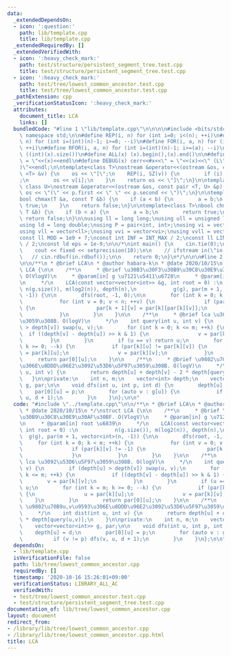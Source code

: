 ```yaml
---
data:
  _extendedDependsOn:
  - icon: ':question:'
    path: lib/template.cpp
    title: lib/template.cpp
  _extendedRequiredBy: []
  _extendedVerifiedWith:
  - icon: ':heavy_check_mark:'
    path: test/structure/persistent_segment_tree.test.cpp
    title: test/structure/persistent_segment_tree.test.cpp
  - icon: ':heavy_check_mark:'
    path: test/tree/lowest_common_ancestor.test.cpp
    title: test/tree/lowest_common_ancestor.test.cpp
  _pathExtension: cpp
  _verificationStatusIcon: ':heavy_check_mark:'
  attributes:
    document_title: LCA
    links: []
  bundledCode: "#line 1 \"lib/template.cpp\"\n\n\n\n#include <bits/stdc++.h>\n\nusing\
    \ namespace std;\n\n#define REP(i, n) for (int i=0; i<(n); ++i)\n#define RREP(i,\
    \ n) for (int i=(int)(n)-1; i>=0; --i)\n#define FOR(i, a, n) for (int i=(a); i<(n);\
    \ ++i)\n#define RFOR(i, a, n) for (int i=(int)(n)-1; i>=(a); --i)\n\n#define SZ(x)\
    \ ((int)(x).size())\n#define ALL(x) (x).begin(),(x).end()\n\n#define DUMP(x) cerr<<#x<<\"\
    \ = \"<<(x)<<endl\n#define DEBUG(x) cerr<<#x<<\" = \"<<(x)<<\" (L\"<<__LINE__<<\"\
    )\"<<endl;\n\ntemplate<class T>\nostream &operator<<(ostream &os, const vector\
    \ <T> &v) {\n    os << \"[\";\n    REP(i, SZ(v)) {\n        if (i) os << \", \"\
    ;\n        os << v[i];\n    }\n    return os << \"]\";\n}\n\ntemplate<class T,\
    \ class U>\nostream &operator<<(ostream &os, const pair <T, U> &p) {\n    return\
    \ os << \"(\" << p.first << \" \" << p.second << \")\";\n}\n\ntemplate<class T>\n\
    bool chmax(T &a, const T &b) {\n    if (a < b) {\n        a = b;\n        return\
    \ true;\n    }\n    return false;\n}\n\ntemplate<class T>\nbool chmin(T &a, const\
    \ T &b) {\n    if (b < a) {\n        a = b;\n        return true;\n    }\n   \
    \ return false;\n}\n\nusing ll = long long;\nusing ull = unsigned long long;\n\
    using ld = long double;\nusing P = pair<int, int>;\nusing vi = vector<int>;\n\
    using vll = vector<ll>;\nusing vvi = vector<vi>;\nusing vvll = vector<vll>;\n\n\
    const ll MOD = 1e9 + 7;\nconst int INF = INT_MAX / 2;\nconst ll LINF = LLONG_MAX\
    \ / 2;\nconst ld eps = 1e-9;\n\n/*\nint main() {\n    cin.tie(0);\n    ios::sync_with_stdio(false);\n\
    \    cout << fixed << setprecision(10);\n\n    // ifstream in(\"in.txt\");\n \
    \   // cin.rdbuf(in.rdbuf());\n\n    return 0;\n}\n*/\n\n\n#line 2 \"lib/tree/lowest_common_ancestor.cpp\"\
    \n\n/**\n * @brief LCA\n * @author habara-k\n * @date 2020/10/15\n */\nstruct\
    \ LCA {\n\n    /**\n     * @brief \u30B3\u30F3\u30B9\u30C8\u30E9\u30AF\u30BF.\
    \ O(VlogV)\n     * @param[in] g \u7121\u5411\u6728\n     * @param[in] root \u6839\
    \n     */\n    LCA(const vector<vector<int>> &g, int root = 0) :\n           \
    \ n(g.size()), m(log2(n)), depth(n),\n            g(g), par(m + 1, vector<int>(n,\
    \ -1)) {\n\n        dfs(root, -1, 0);\n\n        for (int k = 0; k < m; ++k) {\n\
    \            for (int v = 0; v < n; ++v) {\n                if (par[k][v] != -1)\
    \ {\n                    par[k + 1][v] = par[k][par[k][v]];\n                }\n\
    \            }\n        }\n    }\n\n    /**\n     * @brief lca \u3092\u53D6\u5F97\
    \u3059\u308B. O(logV)\n     */\n    int query(int u, int v) {\n        if (depth[u]\
    \ > depth[v]) swap(u, v);\n        for (int k = 0; k <= m; ++k) {\n          \
    \  if ((depth[v] - depth[u]) >> k & 1) {\n                v = par[k][v];\n   \
    \         }\n        }\n        if (u == v) return u;\n        for (int k = m;\
    \ k >= 0; --k) {\n            if (par[k][u] != par[k][v]) {\n                u\
    \ = par[k][u];\n                v = par[k][v];\n            }\n        }\n   \
    \     return par[0][u];\n    }\n\n    /**\n     * @brief \u9802\u70B9u,v\u9593\
    \u306E\u8DDD\u96E2\u3092\u53D6\u5F97\u3059\u308B. O(logV)\n     */\n    int dist(int\
    \ u, int v) {\n        return depth[u] + depth[v] - 2 * depth[query(u,v)];\n \
    \   }\n\nprivate:\n    int n, m;\n    vector<int> depth;\n    vector<vector<int>>\
    \ g, par;\n\n    void dfs(int u, int p, int d) {\n        depth[u] = d;\n    \
    \    par[0][u] = p;\n        for (auto v : g[u]) {\n            if (v != p) dfs(v,\
    \ u, d + 1);\n        }\n    }\n};\n\n"
  code: "#include \"../template.cpp\"\n\n/**\n * @brief LCA\n * @author habara-k\n\
    \ * @date 2020/10/15\n */\nstruct LCA {\n\n    /**\n     * @brief \u30B3\u30F3\
    \u30B9\u30C8\u30E9\u30AF\u30BF. O(VlogV)\n     * @param[in] g \u7121\u5411\u6728\
    \n     * @param[in] root \u6839\n     */\n    LCA(const vector<vector<int>> &g,\
    \ int root = 0) :\n            n(g.size()), m(log2(n)), depth(n),\n          \
    \  g(g), par(m + 1, vector<int>(n, -1)) {\n\n        dfs(root, -1, 0);\n\n   \
    \     for (int k = 0; k < m; ++k) {\n            for (int v = 0; v < n; ++v) {\n\
    \                if (par[k][v] != -1) {\n                    par[k + 1][v] = par[k][par[k][v]];\n\
    \                }\n            }\n        }\n    }\n\n    /**\n     * @brief\
    \ lca \u3092\u53D6\u5F97\u3059\u308B. O(logV)\n     */\n    int query(int u, int\
    \ v) {\n        if (depth[u] > depth[v]) swap(u, v);\n        for (int k = 0;\
    \ k <= m; ++k) {\n            if ((depth[v] - depth[u]) >> k & 1) {\n        \
    \        v = par[k][v];\n            }\n        }\n        if (u == v) return\
    \ u;\n        for (int k = m; k >= 0; --k) {\n            if (par[k][u] != par[k][v])\
    \ {\n                u = par[k][u];\n                v = par[k][v];\n        \
    \    }\n        }\n        return par[0][u];\n    }\n\n    /**\n     * @brief\
    \ \u9802\u70B9u,v\u9593\u306E\u8DDD\u96E2\u3092\u53D6\u5F97\u3059\u308B. O(logV)\n\
    \     */\n    int dist(int u, int v) {\n        return depth[u] + depth[v] - 2\
    \ * depth[query(u,v)];\n    }\n\nprivate:\n    int n, m;\n    vector<int> depth;\n\
    \    vector<vector<int>> g, par;\n\n    void dfs(int u, int p, int d) {\n    \
    \    depth[u] = d;\n        par[0][u] = p;\n        for (auto v : g[u]) {\n  \
    \          if (v != p) dfs(v, u, d + 1);\n        }\n    }\n};\n\n"
  dependsOn:
  - lib/template.cpp
  isVerificationFile: false
  path: lib/tree/lowest_common_ancestor.cpp
  requiredBy: []
  timestamp: '2020-10-16 15:26:01+09:00'
  verificationStatus: LIBRARY_ALL_AC
  verifiedWith:
  - test/tree/lowest_common_ancestor.test.cpp
  - test/structure/persistent_segment_tree.test.cpp
documentation_of: lib/tree/lowest_common_ancestor.cpp
layout: document
redirect_from:
- /library/lib/tree/lowest_common_ancestor.cpp
- /library/lib/tree/lowest_common_ancestor.cpp.html
title: LCA
---
```

